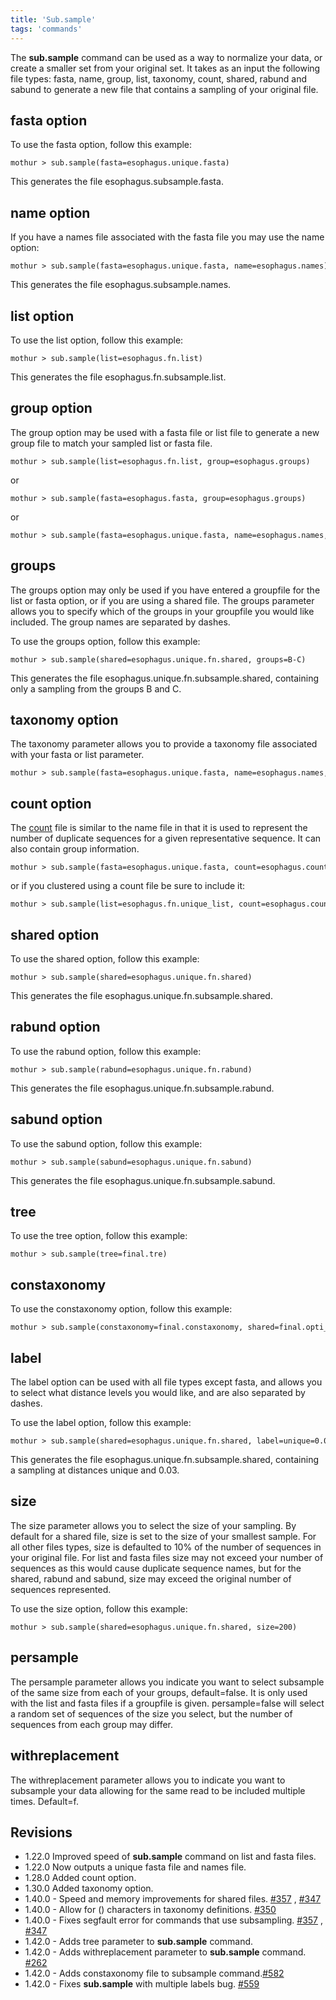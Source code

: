 ```yaml
---
title: 'Sub.sample'
tags: 'commands'
---
```

The **sub.sample** command can be used as a way to
normalize your data, or create a smaller set from your original set. It
takes as an input the following file types: fasta, name, group, list,
taxonomy, count, shared, rabund and sabund to generate a new file that
contains a sampling of your original file.


## fasta option

To use the fasta option, follow this example:

    mothur > sub.sample(fasta=esophagus.unique.fasta)

This generates the file esophagus.subsample.fasta.

## name option

If you have a names file associated with the fasta file you may use the
name option:

    mothur > sub.sample(fasta=esophagus.unique.fasta, name=esophagus.names)

This generates the file esophagus.subsample.names.

## list option

To use the list option, follow this example:

    mothur > sub.sample(list=esophagus.fn.list)

This generates the file esophagus.fn.subsample.list.

## group option

The group option may be used with a fasta file or list file to generate
a new group file to match your sampled list or fasta file.

    mothur > sub.sample(list=esophagus.fn.list, group=esophagus.groups)

or

    mothur > sub.sample(fasta=esophagus.fasta, group=esophagus.groups)

or

    mothur > sub.sample(fasta=esophagus.unique.fasta, name=esophagus.names, group=esophagus.groups)

## groups

The groups option may only be used if you have entered a groupfile for
the list or fasta option, or if you are using a shared file. The groups
parameter allows you to specify which of the groups in your groupfile
you would like included. The group names are separated by dashes.

To use the groups option, follow this example:

    mothur > sub.sample(shared=esophagus.unique.fn.shared, groups=B-C)

This generates the file esophagus.unique.fn.subsample.shared, containing
only a sampling from the groups B and C.

## taxonomy option

The taxonomy parameter allows you to provide a taxonomy file associated
with your fasta or list parameter.

    mothur > sub.sample(fasta=esophagus.unique.fasta, name=esophagus.names, taxonomy=esophagus.rdp.taxonomy)

## count option

The [ count](Count_File) file is similar to the name file in
that it is used to represent the number of duplicate sequences for a
given representative sequence. It can also contain group information.

    mothur > sub.sample(fasta=esophagus.unique.fasta, count=esophagus.count_table)

or if you clustered using a count file be sure to include it:

    mothur > sub.sample(list=esophagus.fn.unique_list, count=esophagus.count_table)

## shared option

To use the shared option, follow this example:

    mothur > sub.sample(shared=esophagus.unique.fn.shared)

This generates the file esophagus.unique.fn.subsample.shared.

## rabund option

To use the rabund option, follow this example:

    mothur > sub.sample(rabund=esophagus.unique.fn.rabund)

This generates the file esophagus.unique.fn.subsample.rabund.

## sabund option

To use the sabund option, follow this example:

    mothur > sub.sample(sabund=esophagus.unique.fn.sabund)

This generates the file esophagus.unique.fn.subsample.sabund.

## tree

To use the tree option, follow this example:

    mothur > sub.sample(tree=final.tre)

## constaxonomy

To use the constaxonomy option, follow this example:

    mothur > sub.sample(constaxonomy=final.constaxonomy, shared=final.opti_mcc.shared)

## label

The label option can be used with all file types except fasta, and
allows you to select what distance levels you would like, and are also
separated by dashes.

To use the label option, follow this example:

    mothur > sub.sample(shared=esophagus.unique.fn.shared, label=unique=0.03)

This generates the file esophagus.unique.fn.subsample.shared, containing
a sampling at distances unique and 0.03.

## size

The size parameter allows you to select the size of your sampling. By
default for a shared file, size is set to the size of your smallest
sample. For all other files types, size is defaulted to 10% of the
number of sequences in your original file. For list and fasta files size
may not exceed your number of sequences as this would cause duplicate
sequence names, but for the shared, rabund and sabund, size may exceed
the original number of sequences represented.

To use the size option, follow this example:

    mothur > sub.sample(shared=esophagus.unique.fn.shared, size=200)

## persample

The persample parameter allows you indicate you want to select subsample
of the same size from each of your groups, default=false. It is only
used with the list and fasta files if a groupfile is given.
persample=false will select a random set of sequences of the size you
select, but the number of sequences from each group may differ.

## withreplacement

The withreplacement parameter allows you to indicate you want to
subsample your data allowing for the same read to be included multiple
times. Default=f.

## Revisions

-   1.22.0 Improved speed of **sub.sample** command on list and fasta files.
-   1.22.0 Now outputs a unique fasta file and names file.
-   1.28.0 Added count option.
-   1.30.0 Added taxonomy option.
-   1.40.0 - Speed and memory improvements for shared files.
    [\#357](https://github.com/mothur/mothur/issues/357) ,
    [\#347](https://github.com/mothur/mothur/issues/347)
-   1.40.0 - Allow for () characters in taxonomy definitions.
    [\#350](https://github.com/mothur/mothur/issues/350)
-   1.40.0 - Fixes segfault error for commands that use subsampling.
    [\#357](https://github.com/mothur/mothur/issues/357) ,
    [\#347](https://github.com/mothur/mothur/issues/347)
-   1.42.0 - Adds tree parameter to **sub.sample** command.
-   1.42.0 - Adds withreplacement parameter to **sub.sample** command.
    [\#262](https://github.com/mothur/mothur/issues/262)
-   1.42.0 - Adds constaxonomy file to subsample
    command.[\#582](https://github.com/mothur/mothur/issues/582)
-   1.42.0 - Fixes **sub.sample** with multiple labels bug.
    [\#559](https://github.com/mothur/mothur/issues/559)


